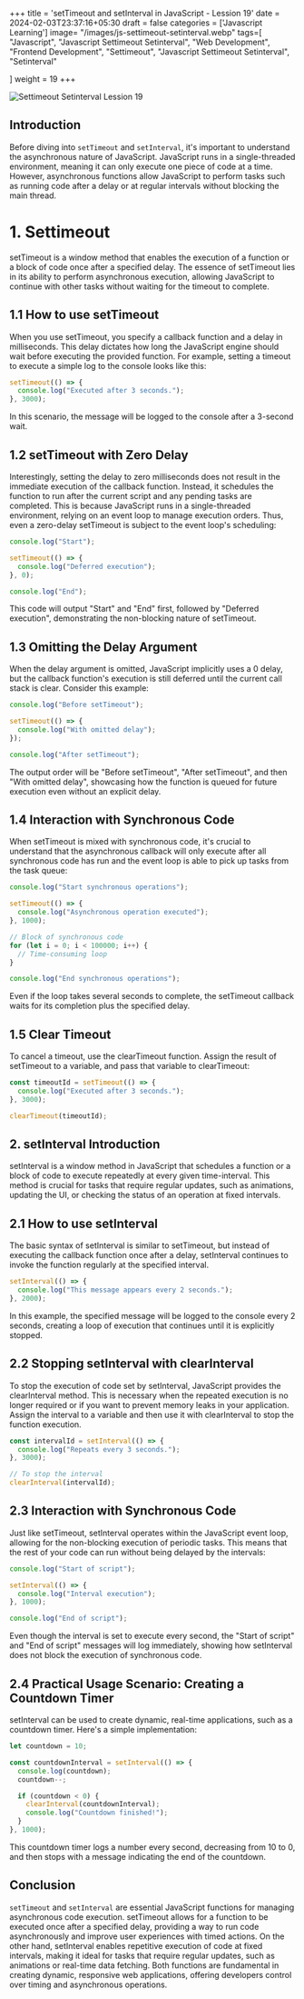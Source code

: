 +++
title = 'setTimeout and setInterval in JavaScript - Lession 19'
date = 2024-02-03T23:37:16+05:30
draft = false
categories = ['Javascript Learning']
image= "/images/js-settimeout-setinterval.webp"
tags=[
    "Javascript",
    "Javascript Settimeout Setinterval",
    "Web Development",
    "Frontend Development",
    "Settimeout",
    "Javascript Settimeout Setinterval",
    "Setinterval"

]
weight = 19
+++

![Settimeout Setinterval Lession 19](/images/js-settimeout-setinterval.webp)

## Introduction

Before diving into `setTimeout` and `setInterval`, it's important to understand the asynchronous nature of JavaScript. JavaScript runs in a single-threaded environment, meaning it can only execute one piece of code at a time. However, asynchronous functions allow JavaScript to perform tasks such as running code after a delay or at regular intervals without blocking the main thread.

# 1. Settimeout

setTimeout is a window method that enables the execution of a function or a block of code once after a specified delay. The essence of setTimeout lies in its ability to perform asynchronous execution, allowing JavaScript to continue with other tasks without waiting for the timeout to complete.

## 1.1 How to use setTimeout

When you use setTimeout, you specify a callback function and a delay in milliseconds. This delay dictates how long the JavaScript engine should wait before executing the provided function. For example, setting a timeout to execute a simple log to the console looks like this:

```javascript
setTimeout(() => {
  console.log("Executed after 3 seconds.");
}, 3000);
```

In this scenario, the message will be logged to the console after a 3-second wait.

## 1.2 setTimeout with Zero Delay

Interestingly, setting the delay to zero milliseconds does not result in the immediate execution of the callback function. Instead, it schedules the function to run after the current script and any pending tasks are completed. This is because JavaScript runs in a single-threaded environment, relying on an event loop to manage execution orders. Thus, even a zero-delay setTimeout is subject to the event loop's scheduling:

```javascript
console.log("Start");

setTimeout(() => {
  console.log("Deferred execution");
}, 0);

console.log("End");
```

This code will output "Start" and "End" first, followed by "Deferred execution", demonstrating the non-blocking nature of setTimeout.

## 1.3 Omitting the Delay Argument

When the delay argument is omitted, JavaScript implicitly uses a 0 delay, but the callback function's execution is still deferred until the current call stack is clear. Consider this example:

```javascript
console.log("Before setTimeout");

setTimeout(() => {
  console.log("With omitted delay");
});

console.log("After setTimeout");
```

The output order will be "Before setTimeout", "After setTimeout", and then "With omitted delay", showcasing how the function is queued for future execution even without an explicit delay.

## 1.4 Interaction with Synchronous Code

When setTimeout is mixed with synchronous code, it's crucial to understand that the asynchronous callback will only execute after all synchronous code has run and the event loop is able to pick up tasks from the task queue:

```javascript
console.log("Start synchronous operations");

setTimeout(() => {
  console.log("Asynchronous operation executed");
}, 1000);

// Block of synchronous code
for (let i = 0; i < 100000; i++) {
  // Time-consuming loop
}

console.log("End synchronous operations");
```

Even if the loop takes several seconds to complete, the setTimeout callback waits for its completion plus the specified delay.

## 1.5 Clear Timeout

To cancel a timeout, use the clearTimeout function. Assign the result of setTimeout to a variable, and pass that variable to clearTimeout:

```javascript
const timeoutId = setTimeout(() => {
  console.log("Executed after 3 seconds.");
}, 3000);

clearTimeout(timeoutId);
```

## 2. setInterval Introduction

setInterval is a window method in JavaScript that schedules a function or a block of code to execute repeatedly at every given time-interval. This method is crucial for tasks that require regular updates, such as animations, updating the UI, or checking the status of an operation at fixed intervals.

## 2.1 How to use setInterval

The basic syntax of setInterval is similar to setTimeout, but instead of executing the callback function once after a delay, setInterval continues to invoke the function regularly at the specified interval.

```javascript
setInterval(() => {
  console.log("This message appears every 2 seconds.");
}, 2000);
```

In this example, the specified message will be logged to the console every 2 seconds, creating a loop of execution that continues until it is explicitly stopped.

## 2.2 Stopping setInterval with clearInterval

To stop the execution of code set by setInterval, JavaScript provides the clearInterval method. This is necessary when the repeated execution is no longer required or if you want to prevent memory leaks in your application. Assign the interval to a variable and then use it with clearInterval to stop the function execution.

```javascript
const intervalId = setInterval(() => {
  console.log("Repeats every 3 seconds.");
}, 3000);

// To stop the interval
clearInterval(intervalId);
```

## 2.3 Interaction with Synchronous Code

Just like setTimeout, setInterval operates within the JavaScript event loop, allowing for the non-blocking execution of periodic tasks. This means that the rest of your code can run without being delayed by the intervals:

```javascript
console.log("Start of script");

setInterval(() => {
  console.log("Interval execution");
}, 1000);

console.log("End of script");
```

Even though the interval is set to execute every second, the "Start of script" and "End of script" messages will log immediately, showing how setInterval does not block the execution of synchronous code.

## 2.4 Practical Usage Scenario: Creating a Countdown Timer

setInterval can be used to create dynamic, real-time applications, such as a countdown timer. Here's a simple implementation:

```javascript
let countdown = 10;

const countdownInterval = setInterval(() => {
  console.log(countdown);
  countdown--;

  if (countdown < 0) {
    clearInterval(countdownInterval);
    console.log("Countdown finished!");
  }
}, 1000);
```

This countdown timer logs a number every second, decreasing from 10 to 0, and then stops with a message indicating the end of the countdown.

## Conclusion

`setTimeout` and `setInterval` are essential JavaScript functions for managing asynchronous code execution. setTimeout allows for a function to be executed once after a specified delay, providing a way to run code asynchronously and improve user experiences with timed actions. On the other hand, setInterval enables repetitive execution of code at fixed intervals, making it ideal for tasks that require regular updates, such as animations or real-time data fetching. Both functions are fundamental in creating dynamic, responsive web applications, offering developers control over timing and asynchronous operations.
